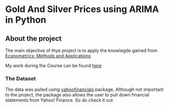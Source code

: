 # Gold And Silver Prices using ARIMA in Python

## About the project

The main objective of thye project is to apply the knowlegde gained from [Econometrics: Methods and Applications](https://www.coursera.org/learn/erasmus-econometrics) 

My work during the Course can be found [here](https://github.com/SanjayShetty01/Econometrics_Methods_and_Applications)

### The Dataset

The data was pulled using [yahoofinancials](https://pypi.org/project/yahoofinancials/) package, Although not important to the project, the package also allows the user to pull down financial statements from Yahoo! Finance. So do check it out


